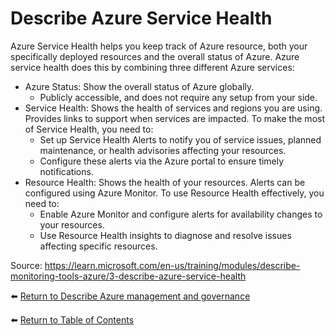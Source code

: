# Describe Azure Service Health

Azure Service Health helps you keep track of Azure resource, both your specifically deployed resources and the overall status of Azure. Azure service health does this by combining three different Azure services:
* Azure Status: Show the overall status of Azure globally. 
   * Publicly accessible, and does not require any setup from your side.
* Service Health: Shows the health of services and regions you are using. Provides links to support when services are impacted. To make the most of Service Health, you need to:
   * Set up Service Health Alerts to notify you of service issues, planned maintenance, or health advisories affecting your resources.
   * Configure these alerts via the Azure portal to ensure timely notifications.
* Resource Health: Shows the health of your resources. Alerts can be configured using Azure Monitor. To use Resource Health effectively, you need to:
   * Enable Azure Monitor and configure alerts for availability changes to your resources.
   * Use Resource Health insights to diagnose and resolve issues affecting specific resources.

Source: https://learn.microsoft.com/en-us/training/modules/describe-monitoring-tools-azure/3-describe-azure-service-health

⬅️ [Return to Describe Azure management and governance](README.md)

⬅️ [Return to Table of Contents](../README.md)